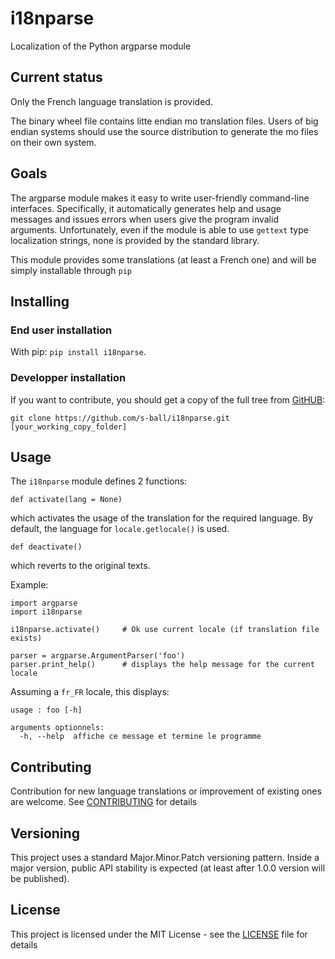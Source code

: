 # i18nparse
Localization of the Python argparse module

## Current status
Only the French language translation is provided.

The binary wheel file contains litte endian mo translation files. Users of big endian systems should use the source distribution to generate the mo files on their own system.

## Goals
The argparse module makes it easy to write user-friendly command-line interfaces. Specifically, it automatically generates help and usage messages and issues errors when users give the program invalid arguments. Unfortunately, even if the module is able to use `gettext` type localization strings, none is provided by the standard library.

This module provides some translations (at least a French one) and will be simply installable through `pip`

## Installing

### End user installation

With pip: `pip install i18nparse`.

### Developper installation

If you want to contribute, you should get a copy of the full tree from [GitHUB](https://github.com/s-ball/i18nparse):

```
git clone https://github.com/s-ball/i18nparse.git [your_working_copy_folder]
```

## Usage

The `i18nparse` module defines 2 functions:

```
def activate(lang = None)
```

which activates the usage of the translation for the required language. By default, the language for `locale.getlocale()` is used.

```
def deactivate()
```

which reverts to the original texts.

Example:

```
import argparse
import i18nparse

i18nparse.activate()     # Ok use current locale (if translation file exists)

parser = argparse.ArgumentParser('foo')
parser.print_help()      # displays the help message for the current locale
```

Assuming a `fr_FR` locale, this displays:

```
usage : foo [-h]

arguments optionnels:
  -h, --help  affiche ce message et termine le programme
```

## Contributing

Contribution for new language translations or improvement of existing ones are welcome. See [CONTRIBUTING](https://raw.githubusercontent.com/s-ball/i18nparse/master/CONTRIBUTING) for details

## Versioning

This project uses a standard Major.Minor.Patch versioning pattern. Inside a major version, public API stability is expected (at least after 1.0.0 version will be published).

## License

This project is licensed under the MIT License - see the [LICENSE](https://raw.githubusercontent.com/s-ball/i18nparse/master/i18nparse/LICENSE) file for details
